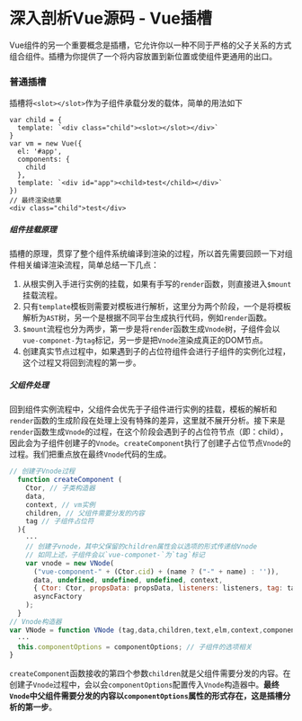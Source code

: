 # 深入剖析Vue源码 - Vue插槽

Vue组件的另一个重要概念是插槽，它允许你以一种不同于严格的父子关系的方式组合组件。插槽为你提供了一个将内容放置到新位置或使组件更通用的出口。

### 普通插槽

插槽将`<slot></slot>`作为子组件承载分发的载体，简单的用法如下

```vue
var child = {
  template: `<div class="child"><slot></slot></div>`
}
var vm = new Vue({
  el: '#app',
  components: {
    child
  },
  template: `<div id="app"><child>test</child></div>`
})
// 最终渲染结果
<div class="child">test</div>
```

##### 组件挂载原理

插槽的原理，贯穿了整个组件系统编译到渲染的过程，所以首先需要回顾一下对组件相关编译渲染流程，简单总结一下几点：

1. 从根实例入手进行实例的挂载，如果有手写的`render`函数，则直接进入`$mount`挂载流程。
2. 只有`template`模板则需要对模板进行解析，这里分为两个阶段，一个是将模板解析为`AST`树，另一个是根据不同平台生成执行代码，例如`render`函数。
3. `$mount`流程也分为两步，第一步是将`render`函数生成`Vnode`树，子组件会以`vue-componet-`为`tag`标记，另一步是把`Vnode`渲染成真正的DOM节点。
4. 创建真实节点过程中，如果遇到子的占位符组件会进行子组件的实例化过程，这个过程又将回到流程的第一步。

##### 父组件处理

回到组件实例流程中，父组件会优先于子组件进行实例的挂载，模板的解析和`render`函数的生成阶段在处理上没有特殊的差异，这里就不展开分析。接下来是`render`函数生成`Vnode`的过程，在这个阶段会遇到子的占位符节点（即：child），因此会为子组件创建子的`Vnode`。`createComponent`执行了创建子占位节点`Vnode`的过程。我们把重点放在最终`Vnode`代码的生成。

```js
// 创建子Vnode过程
  function createComponent (
    Ctor, // 子类构造器
    data,
    context, // vm实例
    children, // 父组件需要分发的内容
    tag // 子组件占位符
  ){
    ···
    // 创建子vnode，其中父保留的children属性会以选项的形式传递给Vnode
    // 如同上述，子组件会以`vue-componet-`为`tag`标记
    var vnode = new VNode(
      ("vue-component-" + (Ctor.cid) + (name ? ("-" + name) : '')),
      data, undefined, undefined, undefined, context,
      { Ctor: Ctor, propsData: propsData, listeners: listeners, tag: tag, children: children },
      asyncFactory
    );
  }
// Vnode构造器
var VNode = function VNode (tag,data,children,text,elm,context,componentOptions,asyncFactory) {
  ···
  this.componentOptions = componentOptions; // 子组件的选项相关
}

```

`createComponent`函数接收的第四个参数`children`就是父组件需要分发的内容。在创建子`Vnode`过程中，会以会`componentOptions`配置传入`Vnode`构造器中。**最终`Vnode`中父组件需要分发的内容以`componentOptions`属性的形式存在，这是插槽分析的第一步**。

